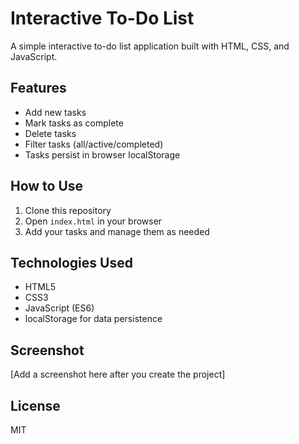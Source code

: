 # Interactive To-Do List

A simple interactive to-do list application built with HTML, CSS, and JavaScript.

## Features
- Add new tasks
- Mark tasks as complete
- Delete tasks
- Filter tasks (all/active/completed)
- Tasks persist in browser localStorage

## How to Use
1. Clone this repository
2. Open `index.html` in your browser
3. Add your tasks and manage them as needed

## Technologies Used
- HTML5
- CSS3
- JavaScript (ES6)
- localStorage for data persistence

## Screenshot
[Add a screenshot here after you create the project]

## License
MIT